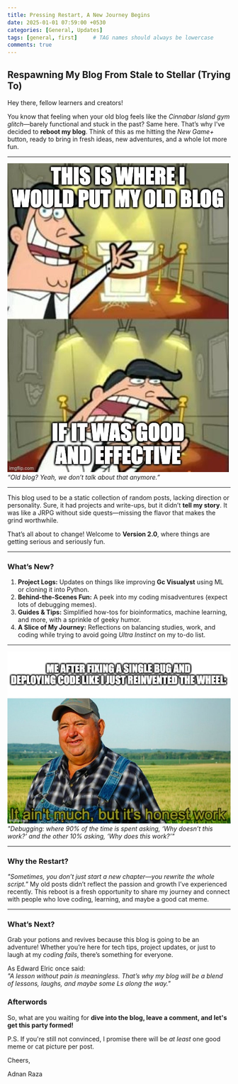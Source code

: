 ```yaml
---
title: Pressing Restart, A New Journey Begins
date: 2025-01-01 07:59:00 +0530
categories: [General, Updates]
tags: [general, first]     # TAG names should always be lowercase
comments: true
---
```


## Respawning My Blog From Stale to Stellar (Trying To)

Hey there, fellow learners and creators!  

You know that feeling when your old blog feels like the *Cinnabar Island gym glitch*—barely functional and stuck in the past? Same here. That’s why I’ve decided to **reboot my blog**. Think of this as me hitting the *New Game+* button, ready to bring in fresh ideas, new adventures, and a whole lot more fun.  

---

![rip old blog meme](/assets/img/blog-reset/meme1.jpg)  
*“Old blog? Yeah, we don’t talk about that anymore.”*  

---

This blog used to be a static collection of random posts, lacking direction or personality. Sure, it had projects and write-ups, but it didn’t **tell my story**. It was like a JRPG without side quests—missing the flavor that makes the grind worthwhile.  

That’s all about to change! Welcome to **Version 2.0**, where things are getting serious and seriously fun.  

---

### **What’s New?**  

1. **Project Logs:** Updates on things like improving **Gc Visualyst** using ML or cloning it into Python.  
2. **Behind-the-Scenes Fun:** A peek into my coding misadventures (expect lots of debugging memes).  
3. **Guides & Tips:** Simplified how-tos for bioinformatics, machine learning, and more, with a sprinkle of geeky humor.  
4. **A Slice of My Journey:** Reflections on balancing studies, work, and coding while trying to avoid going *Ultra Instinct* on my to-do list.  

---

![debugging memes](/assets/img/blog-reset/debugging.jpg)  
*"Debugging: where 90% of the time is spent asking, ‘Why doesn’t this work?’ and the other 10% asking, ‘Why does this work?’"*  

---

### **Why the Restart?**  
*"Sometimes, you don’t just start a new chapter—you rewrite the whole script."* My old posts didn’t reflect the passion and growth I’ve experienced recently. This reboot is a fresh opportunity to share my journey and connect with people who love coding, learning, and maybe a good cat meme.  

---

### **What’s Next?**  
Grab your potions and revives because this blog is going to be an adventure! Whether you’re here for tech tips, project updates, or just to laugh at my *coding fails*, there’s something for everyone.  

As Edward Elric once said:  
*"A lesson without pain is meaningless. That’s why my blog will be a blend of lessons, laughs, and maybe some Ls along the way."*

### Afterwords
So, what are you waiting for **dive into the blog, leave a comment, and let's get this party formed!**

P.S. If you're still not convinced, I promise there will be *at least* one good meme or cat picture per post.

Cheers,

Adnan Raza